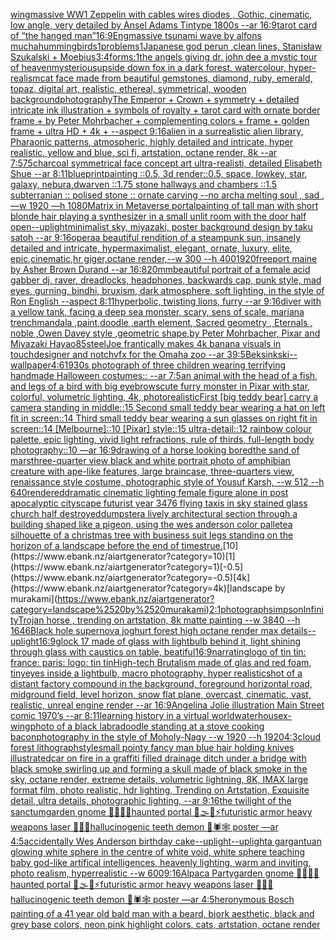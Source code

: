 [wing](https://www.ebank.nz/aiartgenerator?category=wing)[massive WW1 Zeppelin with cables wires diodes , Gothic, cinematic, low angle,  very detailed by Ansel Adams Tintype 1800s --ar 16:9](https://www.ebank.nz/aiartgenerator?category=massive%2520WW1%2520Zeppelin%2520with%2520cables%2520wires%2520diodes%2520%2C%2520Gothic%2C%2520cinematic%2C%2520low%2520angle%2C%2520%2520very%2520detailed%2520by%2520Ansel%2520Adams%2520Tintype%25201800s%2520--ar%252016%3A9)[tarot card of “the hanged man”](https://www.ebank.nz/aiartgenerator?category=tarot%2520card%2520of%2520%E2%80%9Cthe%2520hanged%2520man%E2%80%9D)[16:9](https://www.ebank.nz/aiartgenerator?category=16%3A9)[Eng](https://www.ebank.nz/aiartgenerator?category=Eng)[massive tsunami wave by alfons mucha](https://www.ebank.nz/aiartgenerator?category=massive%2520tsunami%2520wave%2520by%2520alfons%2520mucha)[hummingbirds](https://www.ebank.nz/aiartgenerator?category=hummingbirds)[1](https://www.ebank.nz/aiartgenerator?category=1)[problems](https://www.ebank.nz/aiartgenerator?category=problems)[1](https://www.ebank.nz/aiartgenerator?category=1)[Japanese god perun ,clean lines, Stanisław Szukalski + Moebius](https://www.ebank.nz/aiartgenerator?category=Japanese%2520god%2520perun%2520%2Cclean%2520lines%2C%2520Stanis%C5%82aw%2520Szukalski%2520%2B%2520Moebius)[3:4](https://www.ebank.nz/aiartgenerator?category=3%3A4)[forms:1](https://www.ebank.nz/aiartgenerator?category=forms%3A1)[the angels giving dr. john dee a mystic tour of heaven](https://www.ebank.nz/aiartgenerator?category=the%2520angels%2520giving%2520dr.%2520john%2520dee%2520a%2520mystic%2520tour%2520of%2520heaven)[mysterious](https://www.ebank.nz/aiartgenerator?category=mysterious)[upside down fox in a dark forest, watercolour, hyper-realism](https://www.ebank.nz/aiartgenerator?category=upside%2520down%2520fox%2520in%2520a%2520dark%2520forest%2C%2520watercolour%2C%2520hyper-realism)[cat face made from beautiful gemstones, diamond, ruby, emerald, topaz, digital art, realistic, ethereal, symmetrical, wooden background](https://www.ebank.nz/aiartgenerator?category=cat%2520face%2520made%2520from%2520beautiful%2520gemstones%2C%2520diamond%2C%2520ruby%2C%2520emerald%2C%2520topaz%2C%2520digital%2520art%2C%2520realistic%2C%2520ethereal%2C%2520symmetrical%2C%2520wooden%2520background)[photography](https://www.ebank.nz/aiartgenerator?category=photography)[The Emperor + Crown + symmetry + detailed intricate ink illustration + symbols of royalty + tarot card with ornate border frame + by Peter Mohrbacher + complementing colors + frame + golden frame + ultra HD + 4k + --aspect 9:16](https://www.ebank.nz/aiartgenerator?category=The%2520Emperor%2520%2B%2520Crown%2520%2B%2520symmetry%2520%2B%2520detailed%2520intricate%2520ink%2520illustration%2520%2B%2520symbols%2520of%2520royalty%2520%2B%2520tarot%2520card%2520with%2520ornate%2520border%2520frame%2520%2B%2520by%2520Peter%2520Mohrbacher%2520%2B%2520complementing%2520colors%2520%2B%2520frame%2520%2B%2520golden%2520frame%2520%2B%2520ultra%2520HD%2520%2B%25204k%2520%2B%2520--aspect%25209%3A16)[alien in a surrealistic alien library, Pharaonic patterns, atmospheric, highly detailed and intricate, hyper realistic, yellow and blue, sci fi, artstation, octane render, 8k --ar 7:5](https://www.ebank.nz/aiartgenerator?category=alien%2520in%2520a%2520surrealistic%2520alien%2520library%2C%2520Pharaonic%2520patterns%2C%2520atmospheric%2C%2520highly%2520detailed%2520and%2520intricate%2C%2520hyper%2520realistic%2C%2520yellow%2520and%2520blue%2C%2520sci%2520fi%2C%2520artstation%2C%2520octane%2520render%2C%25208k%2520--ar%25207%3A5)[75](https://www.ebank.nz/aiartgenerator?category=75)[charcoal symmetrical face concept art ultra-realisti, detailed Elisabeth Shue --ar 8:11](https://www.ebank.nz/aiartgenerator?category=charcoal%2520symmetrical%2520face%2520concept%2520art%2520ultra-realisti%2C%2520detailed%2520Elisabeth%2520Shue%2520--ar%25208%3A11)[blueprint](https://www.ebank.nz/aiartgenerator?category=blueprint)[painting ::0.5, 3d render::0.5, space, lowkey, star, galaxy, nebura,](https://www.ebank.nz/aiartgenerator?category=painting%2520%3A%3A0.5%2C%25203d%2520render%3A%3A0.5%2C%2520space%2C%2520lowkey%2C%2520star%2C%2520galaxy%2C%2520nebura%2C)[dwarven ::1.75 stone hallways and chambers ::1.5 subterranian :: polised stone :: ornate carving --no arch](https://www.ebank.nz/aiartgenerator?category=dwarven%2520%3A%3A1.75%2520stone%2520hallways%2520and%2520chambers%2520%3A%3A1.5%2520subterranian%2520%3A%3A%2520polised%2520stone%2520%3A%3A%2520ornate%2520carving%2520--no%2520arch)[a melting soul , sad ,  —w 1920 —h 1080](https://www.ebank.nz/aiartgenerator?category=a%2520melting%2520soul%2520%2C%2520sad%2520%2C%2520%2520%E2%80%94w%25201920%2520%E2%80%94h%25201080)[Matrix in Metaverse portal](https://www.ebank.nz/aiartgenerator?category=Matrix%2520in%2520Metaverse%2520portal)[painting of tall man with short blonde hair playing a synthesizer in a small unlit room with the door half open](https://www.ebank.nz/aiartgenerator?category=painting%2520of%2520tall%2520man%2520with%2520short%2520blonde%2520hair%2520playing%2520a%2520synthesizer%2520in%2520a%2520small%2520unlit%2520room%2520with%2520the%2520door%2520half%2520open)[--uplight](https://www.ebank.nz/aiartgenerator?category=--uplight)[minimalist sky, miyazaki, poster background design by taku satoh --ar 9:16](https://www.ebank.nz/aiartgenerator?category=minimalist%2520sky%2C%2520miyazaki%2C%2520poster%2520background%2520design%2520by%2520taku%2520satoh%2520--ar%25209%3A16)[opera](https://www.ebank.nz/aiartgenerator?category=opera)[a beautiful rendition of a steampunk sun, insanely detailed and intricate, hypermaximalist, elegant, ornate, luxury, elite, epic,cinematic,hr giger,octane render,--w 300 --h 400](https://www.ebank.nz/aiartgenerator?category=a%2520beautiful%2520rendition%2520of%2520a%2520steampunk%2520sun%2C%2520insanely%2520detailed%2520and%2520intricate%2C%2520hypermaximalist%2C%2520elegant%2C%2520ornate%2C%2520luxury%2C%2520elite%2C%2520epic%2Ccinematic%2Chr%2520giger%2Coctane%2520render%2C--w%2520300%2520--h%2520400)[1920](https://www.ebank.nz/aiartgenerator?category=1920)[freeport maine by Asher Brown Durand --ar 16:8](https://www.ebank.nz/aiartgenerator?category=freeport%2520maine%2520by%2520Asher%2520Brown%2520Durand%2520--ar%252016%3A8)[20mm](https://www.ebank.nz/aiartgenerator?category=20mm)[beautiful portrait of a female acid gabber dj, raver, dreadlocks, headphones, backwards cap, punk style, mad eyes, gurning, bindhi, bruxism, dark atmosphere, soft lighting, in the style of Ron English  --aspect 8:11](https://www.ebank.nz/aiartgenerator?category=beautiful%2520portrait%2520of%2520a%2520female%2520acid%2520gabber%2520dj%2C%2520raver%2C%2520dreadlocks%2C%2520headphones%2C%2520backwards%2520cap%2C%2520punk%2520style%2C%2520mad%2520eyes%2C%2520gurning%2C%2520bindhi%2C%2520bruxism%2C%2520dark%2520atmosphere%2C%2520soft%2520lighting%2C%2520in%2520the%2520style%2520of%2520Ron%2520English%2520%2520--aspect%25208%3A11)[hyperbolic, twisting lions, furry --ar 9:16](https://www.ebank.nz/aiartgenerator?category=hyperbolic%2C%2520twisting%2520lions%2C%2520furry%2520--ar%25209%3A16)[diver with a yellow tank, facing a deep sea monster, scary, sens of scale, mariana trench](https://www.ebank.nz/aiartgenerator?category=diver%2520with%2520a%2520yellow%2520tank%2C%2520facing%2520a%2520deep%2520sea%2520monster%2C%2520scary%2C%2520sens%2520of%2520scale%2C%2520mariana%2520trench)[mandala ,paint,doodle ,earth element, Sacred geometry , Eternals , noble ,Owen Davey style ,geometric shape,by Peter Mohrbacher, Pixar and Miyazaki Hayao](https://www.ebank.nz/aiartgenerator?category=mandala%2520%2Cpaint%2Cdoodle%2520%2Cearth%2520element%2C%2520Sacred%2520geometry%2520%2C%2520Eternals%2520%2C%2520noble%2520%2COwen%2520Davey%2520style%2520%2Cgeometric%2520shape%2Cby%2520Peter%2520Mohrbacher%2C%2520Pixar%2520and%2520Miyazaki%2520Hayao)[85](https://www.ebank.nz/aiartgenerator?category=85)[steel](https://www.ebank.nz/aiartgenerator?category=steel)[Joe frantically makes 4k banana visuals in touchdesigner and notchvfx for the Omaha zoo --ar 39:5](https://www.ebank.nz/aiartgenerator?category=Joe%2520frantically%2520makes%25204k%2520banana%2520visuals%2520in%2520touchdesigner%2520and%2520notchvfx%2520for%2520the%2520Omaha%2520zoo%2520--ar%252039%3A5)[Beksinkski](https://www.ebank.nz/aiartgenerator?category=Beksinkski)[--wallpaper](https://www.ebank.nz/aiartgenerator?category=--wallpaper)[4:6](https://www.ebank.nz/aiartgenerator?category=4%3A6)[1930s photograph of three children wearing terrifying handmade Halloween costumes:: --ar 7:5](https://www.ebank.nz/aiartgenerator?category=1930s%2520photograph%2520of%2520three%2520children%2520wearing%2520terrifying%2520handmade%2520Halloween%2520costumes%3A%3A%2520--ar%25207%3A5)[](https://www.ebank.nz/aiartgenerator?category=)[an animal with the head of a fish, and legs of a bird with big eyebrows](https://www.ebank.nz/aiartgenerator?category=an%2520animal%2520with%2520the%2520head%2520of%2520a%2520fish%2C%2520and%2520legs%2520of%2520a%2520bird%2520with%2520big%2520eyebrows)[cute furry monster in Pixar with star, colorful, volumetric lighting, 4k, photorealistic](https://www.ebank.nz/aiartgenerator?category=cute%2520furry%2520monster%2520in%2520Pixar%2520with%2520star%2C%2520colorful%2C%2520volumetric%2520lighting%2C%25204k%2C%2520photorealistic)[First [big teddy bear] carry a camera standing in middle::15 Second small teddy bear wearing a hat on left fit in screen::14 Third small teddy bear wearing a sun glasses on right fit in screen::14 [Melbourne]::10 [Pixar] style::15 ultra-detail::12 rainbow colour palette, epic lighting, vivid light refractions, rule of thirds, full-length body photography::10 —ar 16:9](https://www.ebank.nz/aiartgenerator?category=First%2520%5Bbig%2520teddy%2520bear%5D%2520carry%2520a%2520camera%2520standing%2520in%2520middle%3A%3A15%2520Second%2520small%2520teddy%2520bear%2520wearing%2520a%2520hat%2520on%2520left%2520fit%2520in%2520screen%3A%3A14%2520Third%2520small%2520teddy%2520bear%2520wearing%2520a%2520sun%2520glasses%2520on%2520right%2520fit%2520in%2520screen%3A%3A14%2520%5BMelbourne%5D%3A%3A10%2520%5BPixar%5D%2520style%3A%3A15%2520ultra-detail%3A%3A12%2520rainbow%2520colour%2520palette%2C%2520epic%2520lighting%2C%2520vivid%2520light%2520refractions%2C%2520rule%2520of%2520thirds%2C%2520full-length%2520body%2520photography%3A%3A10%2520%E2%80%94ar%252016%3A9)[drawing of a horse looking bored](https://www.ebank.nz/aiartgenerator?category=drawing%2520of%2520a%2520horse%2520looking%2520bored)[the sand of mars](https://www.ebank.nz/aiartgenerator?category=the%2520sand%2520of%2520mars)[three-quarter view black and white portrait photo of amphibian creature with ape-like features, large braincase, three-quarters view, renaissance style costume, photographic style of Yousuf Karsh, --w 512 --h 640](https://www.ebank.nz/aiartgenerator?category=three-quarter%2520view%2520black%2520and%2520white%2520portrait%2520photo%2520of%2520amphibian%2520creature%2520with%2520ape-like%2520features%2C%2520large%2520braincase%2C%2520three-quarters%2520view%2C%2520renaissance%2520style%2520costume%2C%2520photographic%2520style%2520of%2520Yousuf%2520Karsh%2C%2520--w%2520512%2520--h%2520640)[rendered](https://www.ebank.nz/aiartgenerator?category=rendered)[dramatic cinematic lighting female figure alone in post apocalyptic cityscape futurist year 3476 flying taxis in sky stained glass church half destroyed](https://www.ebank.nz/aiartgenerator?category=dramatic%2520cinematic%2520lighting%2520female%2520figure%2520alone%2520in%2520post%2520apocalyptic%2520cityscape%2520futurist%2520year%25203476%2520flying%2520taxis%2520in%2520sky%2520stained%2520glass%2520church%2520half%2520destroyed)[dumpster](https://www.ebank.nz/aiartgenerator?category=dumpster)[a lively architectural section through a building shaped like a pigeon, using the wes anderson color pallete](https://www.ebank.nz/aiartgenerator?category=a%2520lively%2520architectural%2520section%2520through%2520a%2520building%2520shaped%2520like%2520a%2520pigeon%2C%2520using%2520the%2520wes%2520anderson%2520color%2520pallete)[a silhouette of a christmas tree with business suit legs standing on the horizon of a landscape before the end of times](https://www.ebank.nz/aiartgenerator?category=a%2520silhouette%2520of%2520a%2520christmas%2520tree%2520with%2520business%2520suit%2520legs%2520standing%2520on%2520the%2520horizon%2520of%2520a%2520landscape%2520before%2520the%2520end%2520of%2520times)[true.](https://www.ebank.nz/aiartgenerator?category=true.)[10](https://www.ebank.nz/aiartgenerator?category=10)[1](https://www.ebank.nz/aiartgenerator?category=1)[-0.5](https://www.ebank.nz/aiartgenerator?category=-0.5)[4k](https://www.ebank.nz/aiartgenerator?category=4k)[landscape by murakami](https://www.ebank.nz/aiartgenerator?category=landscape%2520by%2520murakami)[2:1](https://www.ebank.nz/aiartgenerator?category=2%3A1)[photograph](https://www.ebank.nz/aiartgenerator?category=photograph)[simpson](https://www.ebank.nz/aiartgenerator?category=simpson)[Infinity](https://www.ebank.nz/aiartgenerator?category=Infinity)[Trojan horse , trending on artstation, 8k matte painting --w 3840 --h 1646](https://www.ebank.nz/aiartgenerator?category=Trojan%2520horse%2520%2C%2520trending%2520on%2520artstation%2C%25208k%2520matte%2520painting%2520--w%25203840%2520--h%25201646)[Black hole supernova joghurt forest high octane render max details](https://www.ebank.nz/aiartgenerator?category=Black%2520hole%2520supernova%2520joghurt%2520forest%2520high%2520octane%2520render%2520max%2520details)[--uplight](https://www.ebank.nz/aiartgenerator?category=--uplight)[16:9](https://www.ebank.nz/aiartgenerator?category=16%3A9)[glock 17 made of glass with lightbulb behind it, light shining through glass with caustics on table, beatiful](https://www.ebank.nz/aiartgenerator?category=glock%252017%2520made%2520of%2520glass%2520with%2520lightbulb%2520behind%2520it%2C%2520light%2520shining%2520through%2520glass%2520with%2520caustics%2520on%2520table%2C%2520beatiful)[16:9](https://www.ebank.nz/aiartgenerator?category=16%3A9)[narrating](https://www.ebank.nz/aiartgenerator?category=narrating)[logo of tin tin: france: paris: logo: tin tin](https://www.ebank.nz/aiartgenerator?category=logo%2520of%2520tin%2520tin%3A%2520france%3A%2520paris%3A%2520logo%3A%2520tin%2520tin)[High-tech Brutalism made of glas and red foam, tiny](https://www.ebank.nz/aiartgenerator?category=High-tech%2520Brutalism%2520made%2520of%2520glas%2520and%2520red%2520foam%2C%2520tiny)[eyes inside a lightbulb, macro photography, hyper realistic](https://www.ebank.nz/aiartgenerator?category=eyes%2520inside%2520a%2520lightbulb%2C%2520macro%2520photography%2C%2520hyper%2520realistic)[shot of a distant factory compound in the background, foreground horizontal road, midground field, level horizon, snow flat plane, overcast, cinematic, vast, realistic, unreal engine render --ar 16:9](https://www.ebank.nz/aiartgenerator?category=shot%2520of%2520a%2520distant%2520factory%2520compound%2520in%2520the%2520background%2C%2520foreground%2520horizontal%2520road%2C%2520midground%2520field%2C%2520level%2520horizon%2C%2520snow%2520flat%2520plane%2C%2520overcast%2C%2520cinematic%2C%2520vast%2C%2520realistic%2C%2520unreal%2520engine%2520render%2520--ar%252016%3A9)[Angelina Jolie illustration Main Street comic 1970’s --ar 8:11](https://www.ebank.nz/aiartgenerator?category=Angelina%2520Jolie%2520illustration%2520Main%2520Street%2520comic%25201970%E2%80%99s%2520--ar%25208%3A11)[learning history in a virtual world](https://www.ebank.nz/aiartgenerator?category=learning%2520history%2520in%2520a%2520virtual%2520world)[waterhouse](https://www.ebank.nz/aiartgenerator?category=waterhouse)[x-wing](https://www.ebank.nz/aiartgenerator?category=x-wing)[photo of a black labradoodle standing at a stove cooking bacon](https://www.ebank.nz/aiartgenerator?category=photo%2520of%2520a%2520black%2520labradoodle%2520standing%2520at%2520a%2520stove%2520cooking%2520bacon)[photography in the style of Moholy-Nagy --w 1920 --h 1920](https://www.ebank.nz/aiartgenerator?category=photography%2520in%2520the%2520style%2520of%2520Moholy-Nagy%2520--w%25201920%2520--h%25201920)[4:3](https://www.ebank.nz/aiartgenerator?category=4%3A3)[cloud forest lithograph](https://www.ebank.nz/aiartgenerator?category=cloud%2520forest%2520lithograph)[style](https://www.ebank.nz/aiartgenerator?category=style)[small pointy fancy man blue hair holding knives illustrated](https://www.ebank.nz/aiartgenerator?category=small%2520pointy%2520fancy%2520man%2520blue%2520hair%2520holding%2520knives%2520illustrated)[car on fire in a graffiti filled drainage ditch under a bridge with black smoke swirling up and forming a skull made of black smoke in the sky, octane render, extreme details, volumetric lightning, 8K, IMAX large format film, photo realistic, hdr lighting, Trending on Artstation, Exquisite detail, ultra details, photographic lighting, --ar 9:16](https://www.ebank.nz/aiartgenerator?category=car%2520on%2520fire%2520in%2520a%2520graffiti%2520filled%2520drainage%2520ditch%2520under%2520a%2520bridge%2520with%2520black%2520smoke%2520swirling%2520up%2520and%2520forming%2520a%2520skull%2520made%2520of%2520black%2520smoke%2520in%2520the%2520sky%2C%2520octane%2520render%2C%2520extreme%2520details%2C%2520volumetric%2520lightning%2C%25208K%2C%2520IMAX%2520large%2520format%2520film%2C%2520photo%2520realistic%2C%2520hdr%2520lighting%2C%2520Trending%2520on%2520Artstation%2C%2520Exquisite%2520detail%2C%2520ultra%2520details%2C%2520photographic%2520lighting%2C%2520--ar%25209%3A16)[the twilight of the sanctum](https://www.ebank.nz/aiartgenerator?category=the%2520twilight%2520of%2520the%2520sanctum)[garden gnome 🚧🗿🧩🎲haunted portal 🥥🌫🫧⚡️futuristic armor heavy weapons laser 🌈✨🍄hallucinogenic teeth demon 🦑🕷🕸 poster —ar 4:5](https://www.ebank.nz/aiartgenerator?category=garden%2520gnome%2520%F0%9F%9A%A7%F0%9F%97%BF%F0%9F%A7%A9%F0%9F%8E%B2haunted%2520portal%2520%F0%9F%A5%A5%F0%9F%8C%AB%F0%9F%AB%A7%E2%9A%A1%EF%B8%8Ffuturistic%2520armor%2520heavy%2520weapons%2520laser%2520%F0%9F%8C%88%E2%9C%A8%F0%9F%8D%84hallucinogenic%2520teeth%2520demon%2520%F0%9F%A6%91%F0%9F%95%B7%F0%9F%95%B8%2520poster%2520%E2%80%94ar%25204%3A5)[accidentally Wes Anderson birthday cake](https://www.ebank.nz/aiartgenerator?category=accidentally%2520Wes%2520Anderson%2520birthday%2520cake)[--uplight](https://www.ebank.nz/aiartgenerator?category=--uplight)[--uplight](https://www.ebank.nz/aiartgenerator?category=--uplight)[a gargantuan glowing white sphere in the centre of white void, white sphere teaching baby god-like artifical intelligences, heavenly lighting, warm and inviting, photo realism, hyperrealistic --w 600](https://www.ebank.nz/aiartgenerator?category=a%2520gargantuan%2520glowing%2520white%2520sphere%2520in%2520the%2520centre%2520of%2520white%2520void%2C%2520white%2520sphere%2520teaching%2520baby%2520god-like%2520artifical%2520intelligences%2C%2520heavenly%2520lighting%2C%2520warm%2520and%2520inviting%2C%2520photo%2520realism%2C%2520hyperrealistic%2520--w%2520600)[9:16](https://www.ebank.nz/aiartgenerator?category=9%3A16)[Alpaca Party](https://www.ebank.nz/aiartgenerator?category=Alpaca%2520Party)[garden gnome 🚧🗿🧩🎲haunted portal 🥥🌫🫧⚡️futuristic armor heavy weapons laser 🌈✨🍄hallucinogenic teeth demon 🦑🕷🕸 poster —ar 4:5](https://www.ebank.nz/aiartgenerator?category=garden%2520gnome%2520%F0%9F%9A%A7%F0%9F%97%BF%F0%9F%A7%A9%F0%9F%8E%B2haunted%2520portal%2520%F0%9F%A5%A5%F0%9F%8C%AB%F0%9F%AB%A7%E2%9A%A1%EF%B8%8Ffuturistic%2520armor%2520heavy%2520weapons%2520laser%2520%F0%9F%8C%88%E2%9C%A8%F0%9F%8D%84hallucinogenic%2520teeth%2520demon%2520%F0%9F%A6%91%F0%9F%95%B7%F0%9F%95%B8%2520poster%2520%E2%80%94ar%25204%3A5)[heronymous Bosch painting of a 41 year old bald man with a beard, bjork aesthetic, black and grey base colors, neon pink highlight colors, cats, artstation, octane render](https://www.ebank.nz/aiartgenerator?category=heronymous%2520Bosch%2520painting%2520of%2520a%252041%2520year%2520old%2520bald%2520man%2520with%2520a%2520beard%2C%2520bjork%2520aesthetic%2C%2520black%2520and%2520grey%2520base%2520colors%2C%2520neon%2520pink%2520highlight%2520colors%2C%2520cats%2C%2520artstation%2C%2520octane%2520render)